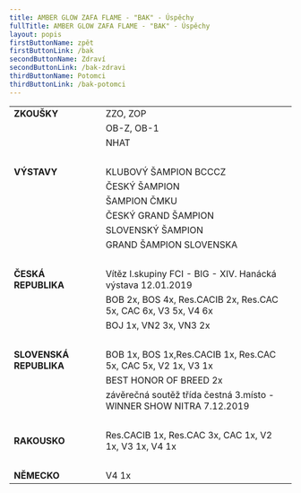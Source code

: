 ```yaml
---
title: AMBER GLOW ZAFA FLAME - "BAK" - Úspěchy
fullTitle: AMBER GLOW ZAFA FLAME - "BAK" - Úspěchy
layout: popis
firstButtonName: zpět
firstButtonLink: /bak
secondButtonName: Zdraví
secondButtonLink: /bak-zdravi
thirdButtonName: Potomci
thirdButtonLink: /bak-potomci
---
```


|  |  |
| :-- |:--|
| **ZKOUŠKY** | ZZO, ZOP |
|  | OB-Z, OB-1 |
|  | NHAT |
| &nbsp; |  |
| **VÝSTAVY** | KLUBOVÝ ŠAMPION BCCCZ |
|  | ČESKÝ ŠAMPION |
|  | ŠAMPION ČMKU |
|  | ČESKÝ GRAND ŠAMPION |
|  | SLOVENSKÝ ŠAMPION |
|  | GRAND ŠAMPION SLOVENSKA |
| &nbsp; |  |
| **ČESKÁ REPUBLIKA** | Vítěz I.skupiny FCI - BIG - XIV. Hanácká výstava 12.01.2019 |
|  | BOB 2x, BOS 4x, Res.CACIB 2x, Res.CAC 5x, CAC 6x, V3 5x, V4 6x |
|  | BOJ 1x, VN2 3x, VN3 2x |
| &nbsp; |  |
| **SLOVENSKÁ REPUBLIKA**&nbsp;&nbsp; | BOB 1x, BOS 1x,Res.CACIB 1x, Res.CAC 5x, CAC 5x, V2 1x, V3 1x |
|  | BEST HONOR OF BREED 2x |
|  | závěrečná soutěž třída čestná 3.místo - WINNER SHOW NITRA 7.12.2019 |
| &nbsp; |  |
| **RAKOUSKO** | Res.CACIB 1x, Res.CAC 3x, CAC 1x, V2 1x, V3 1x, V4 1x |
| &nbsp; |  |
| **NĚMECKO** | V4 1x |
